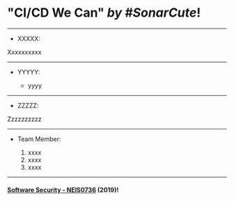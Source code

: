 # **"CI/CD We Can"** *by #SonarCute*!
---

* XXXXX:

Xxxxxxxxxx

---

* YYYYY:

	* yyyy

---

* ZZZZZ:

Zzzzzzzzzz

---
* Team Member:

	1. xxxx
	1. xxxx
	1. xxxx

---

#### **[Software Security - NEIS0736](../) (2019)**!